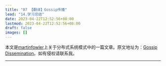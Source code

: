 ```yaml
---
title: "07 【翻译】Gossip传播"
lead: "14.学习总结"
date: 2023-04-22T12:52:56+08:00
lastmod: 2023-04-22T12:52:56+08:00
draft: false
images: []
---
```


本文是[martinfowler](https://martinfowler.com)上关于分布式系统模式中的一篇文章。原文地址为：[Gossip Dissemination](https://martinfowler.com/articles/patterns-of-distributed-systems/gossip-dissemination.html)。如有侵权请联系我。

------
